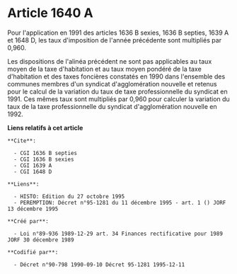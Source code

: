 # Article 1640 A

Pour l'application en 1991 des articles 1636 B sexies, 1636 B septies, 1639 A et 1648 D, les taux d'imposition de l'année
précédente sont multipliés par 0,960.

Les dispositions de l'alinéa précédent ne sont pas applicables au taux moyen de la taxe d'habitation et au taux moyen pondéré
de la taxe d'habitation et des taxes foncières constatés en 1990 dans l'ensemble des communes membres d'un syndicat
d'agglomération nouvelle et retenus pour le calcul de la variation du taux de taxe professionnelle du syndicat en 1991. Ces
mêmes taux sont multipliés par 0,960 pour calculer la variation du taux de la taxe professionnelle du syndicat
d'agglomération nouvelle en 1992.

**Liens relatifs à cet article**

	**Cite**:

	  - CGI 1636 B septies
	  - CGI 1636 B sexies
	  - CGI 1639 A
	  - CGI 1648 D

	**Liens**:

	  - HISTO: Edition du 27 octobre 1995
	  - PEREMPTION: Décret n°95-1281 du 11 décembre 1995 - art. 1 () JORF 13 décembre 1995

	**Créé par**:

	  - Loi n°89-936 1989-12-29 art. 34 Finances rectificative pour 1989 JORF 30 décembre 1989

	**Codifié par**:

	  - Décret n°90-798 1990-09-10 Décret 95-1281 1995-12-11
